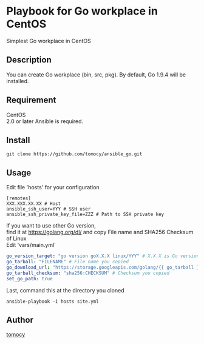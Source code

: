 Playbook for Go workplace in CentOS
====

Simplest Go workplace in CentOS

## Description

You can create Go workplace (bin, src, pkg). 
By default, Go 1.9.4 will be installed.


## Requirement

CentOS  
2.0 or later Ansible is required.

## Install

```
git clone https://github.com/tomocy/ansible_go.git
```

## Usage

Edit file 'hosts' for your configuration  
```rb:hosts
[remotes]
XXX.XXX.XX.XX # Host
ansible_ssh_user=YYY # SSH user
ansible_ssh_private_key_file=ZZZ # Path to SSH private key
```

If you want to use other Go version,  
find it at https://golang.org/dl/ and copy File name and SHA256 Checksum of Linux  
Edit 'vars/main.yml'
```rb:main.yml
go_version_target: "go version goX.X.X linux/YYY" # X.X.X is Go version. YYY is architecture.
go_tarball: "FILENAME" # File name you copied
go_download_url: "https://storage.googleapis.com/golang/{{ go_tarball }}"
go_tarball_checksum: "sha256:CHECKSUM" # Checksum you copied
set_go_path: true
```

Last, command this at the directory you cloned
```
ansible-playbook -i hosts site.yml
```


## Author

[tomocy](https://github.com/tomocy)
